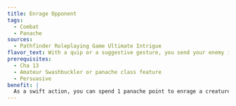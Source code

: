 ```yaml
---
title: Enrage Opponent
tags:
  - Combat
  - Panache
sources:
  - Pathfinder Roleplaying Game Ultimate Intrigue
flavor_text: With a quip or a suggestive gesture, you send your enemy into a tizzy.
prerequisites:
  - Cha 13
  - Amateur Swashbuckler or panache class feature
  - Persuasive
benefit: |
  As a swift action, you can spend 1 panache point to enrage a creature with an Intelligence of 4 or more within 60 feet that can see or hear you. Attempt an Intimidate check as if to demoralize the creature. If you succeed, the creature takes a --2 penalty to its AC until it has made at least one attack against you (including area effects that include you) or until it can no longer see or hear you. You can have only one opponent enraged at you with this feat at a time, and once you've enraged a creature, you can't enrage it again for 24 hours.
---
```


